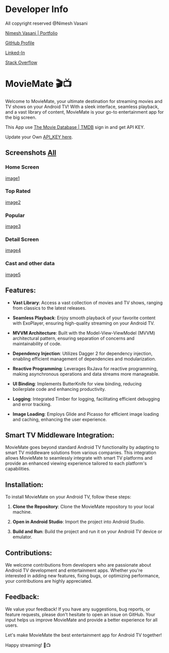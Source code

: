 # Developer Info

All copyright reserved @Nimesh Vasani 

[Nimesh Vasani | Portfolio](https://vasaninimesh0.wixsite.com/nimesh-vasani)

[GitHub Profile](https://github.com/NimeshVasani)

[Linked-In](https://www.linkedin.com/in/nimesh-vasani-99b642154/)

[Stack Overflow](https://stackoverflow.com/users/16579306/nimesh-vasani)


# MovieMate 🎬📺

Welcome to MovieMate, your ultimate destination for streaming movies and TV shows on your Android TV! With a sleek interface, seamless playback, and a vast library of content, MovieMate is your go-to entertainment app for the big screen.

This App use [The Movie Database | TMDB](https://developer.themoviedb.org/docs/getting-started) sign in and get API KEY. 

Update your Own [API_KEY here](https://github.com/NimeshVasani/MovieMate/blob/7396a6fdcc121e65c1f549183b66fce31720104b/app/src/main/java/com/nimesh/vasani/moviemate/Config.java).

## Screenshots [All](https://github.com/NimeshVasani/MovieMate/blob/bcc17adf546eaafb25e12b08b101354865ff5159/snapshots)

### Home Screen
[image1](https://github.com/NimeshVasani/MovieMate/blob/bcc17adf546eaafb25e12b08b101354865ff5159/snapshots/Screenshot_20240329_135519.png)

### Top Rated
[image2](https://github.com/NimeshVasani/MovieMate/blob/bcc17adf546eaafb25e12b08b101354865ff5159/snapshots/top_rated.png)

### Popular 
[image3](https://github.com/NimeshVasani/MovieMate/blob/bcc17adf546eaafb25e12b08b101354865ff5159/snapshots/popular.png)

### Detail Screen
[image4](https://github.com/NimeshVasani/MovieMate/blob/bcc17adf546eaafb25e12b08b101354865ff5159/snapshots/detail.png)

### Cast and other data
[image5](https://github.com/NimeshVasani/MovieMate/blob/bcc17adf546eaafb25e12b08b101354865ff5159/snapshots/detail_cast.png)


## Features:

- **Vast Library**: Access a vast collection of movies and TV shows, ranging from classics to the latest releases.
  
- **Seamless Playback**: Enjoy smooth playback of your favorite content with ExoPlayer, ensuring high-quality streaming on your Android TV.
  
- **MVVM Architecture**: Built with the Model-View-ViewModel (MVVM) architectural pattern, ensuring separation of concerns and maintainability of code.
  
- **Dependency Injection**: Utilizes Dagger 2 for dependency injection, enabling efficient management of dependencies and modularization.
  
- **Reactive Programming**: Leverages RxJava for reactive programming, making asynchronous operations and data streams more manageable.
  
- **UI Binding**: Implements ButterKnife for view binding, reducing boilerplate code and enhancing productivity.
  
- **Logging**: Integrated Timber for logging, facilitating efficient debugging and error tracking.
  
- **Image Loading**: Employs Glide and Picasso for efficient image loading and caching, enhancing the user experience.

## Smart TV Middleware Integration:

MovieMate goes beyond standard Android TV functionality by adapting to smart TV middleware solutions from various companies. This integration allows MovieMate to seamlessly integrate with smart TV platforms and provide an enhanced viewing experience tailored to each platform's capabilities.

## Installation:

To install MovieMate on your Android TV, follow these steps:

1. **Clone the Repository**: Clone the MovieMate repository to your local machine.
   
2. **Open in Android Studio**: Import the project into Android Studio.
   
3. **Build and Run**: Build the project and run it on your Android TV device or emulator.

## Contributions:

We welcome contributions from developers who are passionate about Android TV development and entertainment apps. Whether you're interested in adding new features, fixing bugs, or optimizing performance, your contributions are highly appreciated.

## Feedback:

We value your feedback! If you have any suggestions, bug reports, or feature requests, please don't hesitate to open an issue on GitHub. Your input helps us improve MovieMate and provide a better experience for all users.

Let's make MovieMate the best entertainment app for Android TV together!

Happy streaming! 🍿📺
